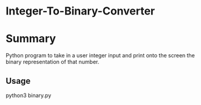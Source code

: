 # Integer-To-Binary-Converter

<h1>Summary</h1>
Python program to take in a user integer input and print onto the screen the binary representation of that number.

<h2>Usage</h2>
python3 binary.py
